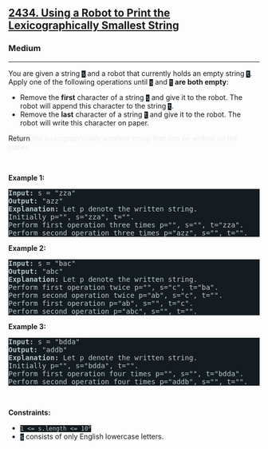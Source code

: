 <h2><a href="https://leetcode.com/problems/using-a-robot-to-print-the-lexicographically-smallest-string/">2434. Using a Robot to Print the Lexicographically Smallest String</a></h2><h3>Medium</h3><hr><div><p>You are given a string <code style="background-color: rgb(20, 28, 32) !important; color: rgb(183, 198, 205) !important;">s</code> and a robot that currently holds an empty string <code style="background-color: rgb(20, 28, 32) !important; color: rgb(183, 198, 205) !important;">t</code>. Apply one of the following operations until <code style="background-color: rgb(20, 28, 32) !important; color: rgb(183, 198, 205) !important;">s</code> and <code style="background-color: rgb(20, 28, 32) !important; color: rgb(183, 198, 205) !important;">t</code> <strong>are both empty</strong>:</p>

<ul>
	<li>Remove the <strong>first</strong> character of a string <code style="background-color: rgb(20, 28, 32) !important; color: rgb(183, 198, 205) !important;">s</code> and give it to the robot. The robot will append this character to the string <code style="background-color: rgb(20, 28, 32) !important; color: rgb(183, 198, 205) !important;">t</code>.</li>
	<li>Remove the <strong>last</strong> character of a string <code style="background-color: rgb(20, 28, 32) !important; color: rgb(183, 198, 205) !important;">t</code> and give it to the robot. The robot will write this character on paper.</li>
</ul>

<p>Return <em style="color: rgb(234, 238, 241) !important;">the lexicographically smallest string that can be written on the paper.</em></p>

<p>&nbsp;</p>
<p><strong>Example 1:</strong></p>

<pre style="background-color: rgb(20, 28, 32) !important; color: rgb(182, 198, 206) !important;"><strong>Input:</strong> s = "zza"
<strong>Output:</strong> "azz"
<strong>Explanation:</strong> Let p denote the written string.
Initially p="", s="zza", t="".
Perform first operation three times p="", s="", t="zza".
Perform second operation three times p="azz", s="", t="".
</pre>

<p><strong>Example 2:</strong></p>

<pre style="background-color: rgb(20, 28, 32) !important; color: rgb(182, 198, 206) !important;"><strong>Input:</strong> s = "bac"
<strong>Output:</strong> "abc"
<strong>Explanation:</strong> Let p denote the written string.
Perform first operation twice p="", s="c", t="ba". 
Perform second operation twice p="ab", s="c", t="". 
Perform first operation p="ab", s="", t="c". 
Perform second operation p="abc", s="", t="".
</pre>

<p><strong>Example 3:</strong></p>

<pre style="background-color: rgb(20, 28, 32) !important; color: rgb(182, 198, 206) !important;"><strong>Input:</strong> s = "bdda"
<strong>Output:</strong> "addb"
<strong>Explanation:</strong> Let p denote the written string.
Initially p="", s="bdda", t="".
Perform first operation four times p="", s="", t="bdda".
Perform second operation four times p="addb", s="", t="".
</pre>

<p>&nbsp;</p>
<p><strong>Constraints:</strong></p>

<ul>
	<li><code style="background-color: rgb(20, 28, 32) !important; color: rgb(183, 198, 205) !important;">1 &lt;= s.length &lt;= 10<sup>5</sup></code></li>
	<li><code style="background-color: rgb(20, 28, 32) !important; color: rgb(183, 198, 205) !important;">s</code> consists of only English lowercase letters.</li>
</ul>
</div>